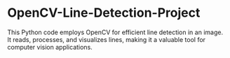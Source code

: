 # OpenCV-Line-Detection-Project
This Python code employs OpenCV for efficient line detection in an image. It reads, processes, and visualizes lines, making it a valuable tool for computer vision applications.
